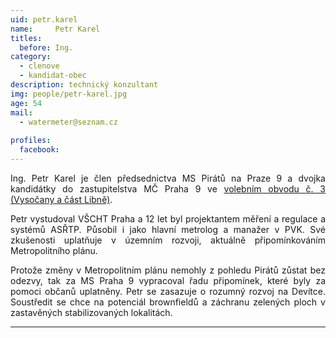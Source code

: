 ```yaml
---
uid: petr.karel
name:     Petr Karel
titles:
  before: Ing.
category:
  - clenove
  - kandidat-obec
description: technický konzultant
img: people/petr-karel.jpg
age: 54
mail:
  - watermeter@seznam.cz
 
profiles:
  facebook: 
---
```

<p style='text-align: justify;'>Ing. Petr Karel je člen předsednictva MS Pirátů na Praze 9 a dvojka kandidátky do zastupitelstva MČ Praha 9 ve <a href="/komunalni-volby-2018/vysocany/" target="_self"><u>volebním obvodu č. 3 (Vysočany a část Libně)</u></a>.
</p><p style='text-align: justify;'>
Petr vystudoval VŠCHT Praha a 12 let byl projektantem měření a regulace a systémů ASŘTP. Působil i jako hlavní metrolog a manažer v PVK. Své zkušenosti uplatňuje v územním rozvoji, aktuálně připomínkováním Metropolitního plánu.
</p><p style='text-align: justify;'>
Protože změny v Metropolitním plánu nemohly z pohledu Pirátů zůstat bez odezvy, tak za MS Praha 9 vypracoval řadu připomínek, které byly za pomoci občanů uplatněny. Petr se zasazuje o rozumný rozvoj na Devítce. Soustředit se chce na potenciál brownfieldů a záchranu zelených ploch v zastavěných stabilizovaných lokalitách.
</p>


---